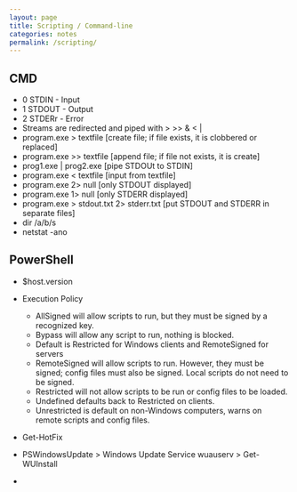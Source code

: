 ```yaml
---
layout: page
title: Scripting / Command-line
categories: notes
permalink: /scripting/
---
```


## CMD

- 0 STDIN - Input
- 1 STDOUT - Output
- 2 STDERr - Error
- Streams are redirected and piped with > >> & < |
- program.exe > textfile [create file; if file exists, it is clobbered or replaced]
- program.exe >> textfile [append file; if file not exists, it is create]
- prog1.exe | prog2.exe [pipe STDOUt to STDIN]
- program.exe < textfile [input from textfile]
- program.exe 2> null [only STDOUT displayed]
- program.exe 1> null [only STDERR displayed]
- program.exe > stdout.txt 2> stderr.txt [put STDOUT and STDERR in separate files]
- dir /a/b/s
- netstat -ano


## PowerShell

- $host.version
- Execution Policy
  -  AllSigned will allow scripts to run, but they must be signed by a recognized key.
  -  Bypass will allow any script to run, nothing is blocked.
  -  Default is Restricted for Windows clients and RemoteSigned for servers
    -  RemoteSigned will allow scripts to run. However, they must be signed; config files must also be signed. Local scripts do not need to be signed.
    -  Restricted will not allow scripts to be run or config files to be loaded.
  -  Undefined defaults back to Restricted on clients.
  -  Unrestricted is default on non-Windows computers, warns on remote scripts and config files.

- Get-HotFix
- PSWindowsUpdate > Windows Update Service wuauserv > Get-WUInstall
- 
